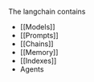 
The langchain contains 
- [[Models]]
- [[Prompts]]
- [[Chains]]
- [[Memory]]
- [[Indexes]]
- Agents

